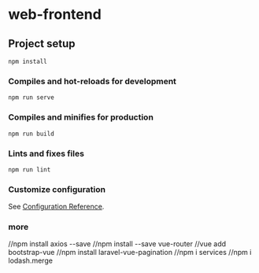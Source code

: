 # web-frontend

## Project setup
```
npm install
```

### Compiles and hot-reloads for development
```
npm run serve
```

### Compiles and minifies for production
```
npm run build
```

### Lints and fixes files
```
npm run lint
```

### Customize configuration
See [Configuration Reference](https://cli.vuejs.org/config/).
### more
//npm install axios --save
//npm install --save vue-router
//vue add bootstrap-vue
//npm install laravel-vue-pagination
//npm i services
//npm i lodash.merge